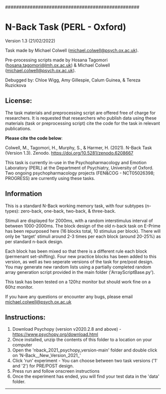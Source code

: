 #################################################

# N-Back Task (PERL - Oxford)
Version 1.3 (21/02/2022)

Task made by Michael Colwell (michael.colwell@psych.ox.ac.uk).

Pre-processing scripts made by Hosana Tagomori (hosana.tagomori@lmh.ox.ac.uk) & Michael Colwell (michael.colwell@psych.ox.ac.uk).

Debugged by: Chloe Wigg, Amy Gillespie, Calum Guinea, & Tereza Ruzickova

## License: 
The task materials and preprocessing script are offered free of charge for researchers. 
It is requested that researchers who publish data using these materials (task or preprocessing script) cite the code for the task in relevant publications.

**Please cite the code below**:

Colwell, M., Tagomori, H., Murphy, S., & Harmer, H. (2021). N-Back Task (Version 1.3). Zenodo. https://doi.org/10.5281/zenodo.6208667

This task is currently in-use in the Psychopharmacology and Emotion Laboratory (PERL) at the Department of Psychiatry, University of Oxford. Two ongoing psychopharmacology projects (FEN&COG - NCT05026398; PROGRESS) are currently using these tasks.

## Information

This is a standard N-Back working memory task, with four subtypes (n-types):  zero-back, one-back, two-back, & three-back. 

Stimuli are displayed for 2000ms, with a random interstimulus interval of between 1000-2000ms. The block design of the old n-back task on E-Prime has been repurposed here (16 blocks total, 10 stimulus per block). 
There will only  be 'target' stimuli around 2-3 times per each block (around 20-25%) as per standard n-back design.

Each block has been mixed so that there is a different rule each block (permenant set-shifting). Four new practice blocks has been added to this version, as well as two seperate versions of the task for pre/post design. 
You may generate new random lists using a partially completed random array generation script provided in the main folder ('ArrayScriptBase.py').

This task has been tested on a 120hz monitor but should work fine on a 60hz monitor.

If you have any questions or encounter any bugs, please email michael.colwell@psych.ox.ac.uk

## Instructions:

1. Download Psychopy (version v2020.2.8 and above) - https://www.psychopy.org/download.html
2. Once installed, unzip the contents of this folder to a location on your computer
3. Open the 'nback_2021_psychopy_version-main' folder and double click on 'N-Back__New_Version_2021_'
5. Click 'run' experiment - You can choose between two task versions ('1' and '2') for PRE/POST design.
6. Press run and follow onscreen instructions
7. Once the experiment has ended, you will find your test data in the 'data' folder.

--------

